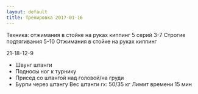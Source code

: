 ```yaml
---
layout: default
title: Тренировка 2017-01-16
---
```


Техника: отжимания в стойке на руках киппинг 
5 серий 
3-7 Строгие подтягивания 
5-10 Отжимания в стойке на руках киппинг 

21-18-12-9 
- Швунг штанги 
- Подносы ног к турнику 
- Присед со штангой над головой/на груди 
- Бурпи через штангу 
Вес штанги rx: 50/35 кг 
Лимит времени 15 мин
